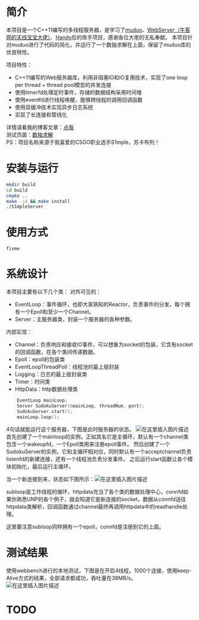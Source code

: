 # 简介

本项目是一个C++11编写的多线程服务器，是学习了[muduo](https://github.com/chenshuo/muduo "muduo")、[WebServer（牛客网的天线宝宝大佬）](https://github.com/linyacool/WebServer "WebServer（牛客网的天线宝宝大佬）")、[Handy](https://github.com/yedf/handy "Handy")后的练手项目，感谢各位大佬的无私奉献。
本项目针对muduo进行了代码的简化，并运行了一个数独求解在上面，保留了muduo库的优良特性。

项目特性：

- C++11编写的Web服务器库，利用非阻塞IO和IO复用技术，实现了one loop per thread + thread pool模型的并发连接
- 使用timerfd处理定时事件，存储的数据结构采用时间堆
- 使用eventfd进行线程唤醒，能够跨线程的调用回调函数
- 使用双缓冲技术实现异步日志系统
- 实现了长连接和管线化

详情请看我的博客文章：[点我](https://blog.csdn.net/weixin_42687826/article/details/104398845)  
测试页面：[数独求解](http://114.116.250.194:8888/)  
PS：项目名称来源于我喜爱的CSGO职业选手S1mple，苏卡布列！  
# 安装与运行
```bash
mkdir build
cd build
cmake ..
make -j4 && make install
./S1mpleServer
```
# 使用方式  
  `fixme`  
# 系统设计
本项目主要有以下几个类：
对外可见的：
- EventLoop：事件循环，也即大家熟知的Reactor，负责事件的分发，每个拥有一个Epoll和至少一个Channel。
- Server：主服务器类，封装一个服务器的各种参数。

内部实现：
- Channel：负责响应和接收IO事件，可以想象为socket的包装，它含有socket的回调函数，在各个类间传递数据。
- Epoll：epoll的包装类
- EventLoopThreadPoll：线程池的最上层封装
- Logging：日志的最上层封装类
- Timer：时间类
- HttpData：http数据处理类



```cpp
    EventLoop mainLoop;
    Server SudokuServer(&mainLoop, threadNum, port);
    SudokuServer.start();
    mainLoop.loop();
```
4句话就能运行这个服务器，下图是此时服务器的状态。
![在这里插入图片描述](https://img-blog.csdnimg.cn/20200219203428804.png?x-oss-process=image/watermark,type_ZmFuZ3poZW5naGVpdGk,shadow_10,text_aHR0cHM6Ly9ibG9nLmNzZG4ubmV0L3dlaXhpbl80MjY4NzgyNg==,size_16,color_FFFFFF,t_70)
首先创建了一个mainloop的实例，正如其名它是主循环，默认有一个channel类包含一个wakeupfd，一个Epoll类用来注册epoll事件。
然后创建了一个SudokuServer的实例，它和主循环相对应，同时默认有一个acceptchannel负责listenfd的新建连接，还有一个线程池负责分发事件。
之后运行start函数让各个模块初始化，最后运行主循环。

当一个新连接到来，状态如下图所示：![在这里插入图片描述](https://img-blog.csdnimg.cn/20200219211919478.png?x-oss-process=image/watermark,type_ZmFuZ3poZW5naGVpdGk,shadow_10,text_aHR0cHM6Ly9ibG9nLmNzZG4ubmV0L3dlaXhpbl80MjY4NzgyNg==,size_16,color_FFFFFF,t_70)

subloop是工作线程的循环，httpdata充当了各个类的数据处理中心，connfd如果你熟悉UNP的各个例子，就会知道它是新连接的socket，数据从connfd送往httpdata类解析，回调函数通过channel最终再调用httpdata中的readhandle处理。

这里要注意subloop同样拥有一个epoll，connfd是注册到它的上面。
# 测试结果
使用webbench进行的本地测试，下图是在开启4线程，1000个连接，使用keep-Alive方式的结果，全部请求都成功，吞吐量在38MB/s。  
![在这里插入图片描述](https://img-blog.csdnimg.cn/20200220233531717.png?x-oss-process=image/watermark,type_ZmFuZ3poZW5naGVpdGk,shadow_10,text_aHR0cHM6Ly9ibG9nLmNzZG4ubmV0L3dlaXhpbl80MjY4NzgyNg==,size_16,color_FFFFFF,t_70)
# TODO


